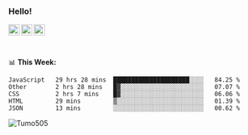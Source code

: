 ### Hello!
<a href="https://www.facebook.com/tumo.kgosiyame">
  <img align="left" alt="Tumo kgosiyame" width="22px" src="https://raw.githubusercontent.com/peterthehan/peterthehan/master/assets/facebook.svg" />
</a>
<a href="https://twitter.com/Tumo505">
  <img align="left" alt="Tumo kgosiyame | Twitter" width="22px" src="https://raw.githubusercontent.com/peterthehan/peterthehan/master/assets/twitter.svg" />
</a>
<a href="https://www.linkedin.com/in/tumo-kgosiyame-23a696168/">
  <img align="left" alt="Tumo kgosiyame | Linkedin" width="22px" src="https://raw.githubusercontent.com/peterthehan/peterthehan/master/assets/linkedin.svg" />
</a>

<br/>
<br/>
<br/>

📊 **This  Week:**

<!--START_SECTION:waka-->
```text
JavaScript   29 hrs 28 mins  █████████████████████░░░░   84.25 % 
Other        2 hrs 28 mins   █▓░░░░░░░░░░░░░░░░░░░░░░░   07.07 % 
CSS          2 hrs 7 mins    █▓░░░░░░░░░░░░░░░░░░░░░░░   06.06 % 
HTML         29 mins         ▒░░░░░░░░░░░░░░░░░░░░░░░░   01.39 % 
JSON         13 mins         ░░░░░░░░░░░░░░░░░░░░░░░░░   00.62 % 
```
<!--END_SECTION:waka-->

 <img align="left" src="https://github-readme-stats.vercel.app/api?username=Tumo505&show_icons=true&theme=gotham" alt="Tumo505" />



